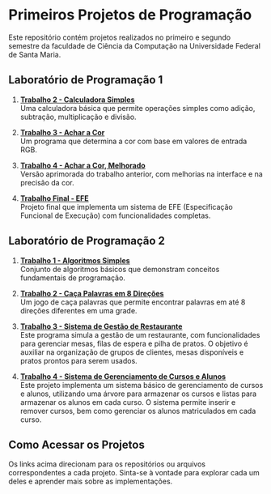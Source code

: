 # Primeiros Projetos de Programação

Este repositório contém projetos realizados no primeiro e segundo semestre da faculdade de Ciência da Computação na Universidade Federal de Santa Maria.

## Laboratório de Programação 1

1. **[Trabalho 2 - Calculadora Simples](link-para-calculadora-simples)**  
   Uma calculadora básica que permite operações simples como adição, subtração, multiplicação e divisão.

2. **[Trabalho 3 - Achar a Cor](link-para-achar-a-cor)**  
   Um programa que determina a cor com base em valores de entrada RGB.

3. **[Trabalho 4 - Achar a Cor, Melhorado](link-para-achar-a-cor-melhorado)**  
   Versão aprimorada do trabalho anterior, com melhorias na interface e na precisão da cor.

4. **[Trabalho Final - EFE](link-para-efe)**  
   Projeto final que implementa um sistema de EFE (Especificação Funcional de Execução) com funcionalidades completas.

## Laboratório de Programação 2

1. **[Trabalho 1 - Algoritmos Simples](link-para-algoritmos-simples)**  
   Conjunto de algoritmos básicos que demonstram conceitos fundamentais de programação.

2. **[Trabalho 2 - Caça Palavras em 8 Direções](link-para-caca-palavras)**  
   Um jogo de caça palavras que permite encontrar palavras em até 8 direções diferentes em uma grade.

3. **[Trabalho 3 - Sistema de Gestão de Restaurante](https://github.com/leandrogalbarino/sistema-de-restaurante)**  
    Este programa simula a gestão de um restaurante, com funcionalidades para gerenciar mesas, filas de espera e pilha de pratos. O objetivo é auxiliar na organização de grupos de clientes, mesas disponíveis e pratos prontos para serem usados.

   
3. **[Trabalho 4 - Sistema de Gerenciamento de Cursos e Alunos](https://github.com/leandrogalbarino/arvores-binarias-de-busca)**  
    Este projeto implementa um sistema básico de gerenciamento de cursos e alunos, utilizando uma árvore para armazenar os cursos e listas para armazenar os alunos em cada curso. O sistema permite inserir e remover cursos, bem como gerenciar os alunos matriculados em cada curso.
    
## Como Acessar os Projetos

Os links acima direcionam para os repositórios ou arquivos correspondentes a cada projeto. Sinta-se à vontade para explorar cada um deles e aprender mais sobre as implementações.

